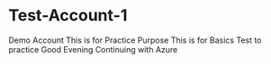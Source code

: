 # Test-Account-1
Demo Account
This is for Practice Purpose
This is for Basics
Test to practice
Good Evening
Continuing with Azure
